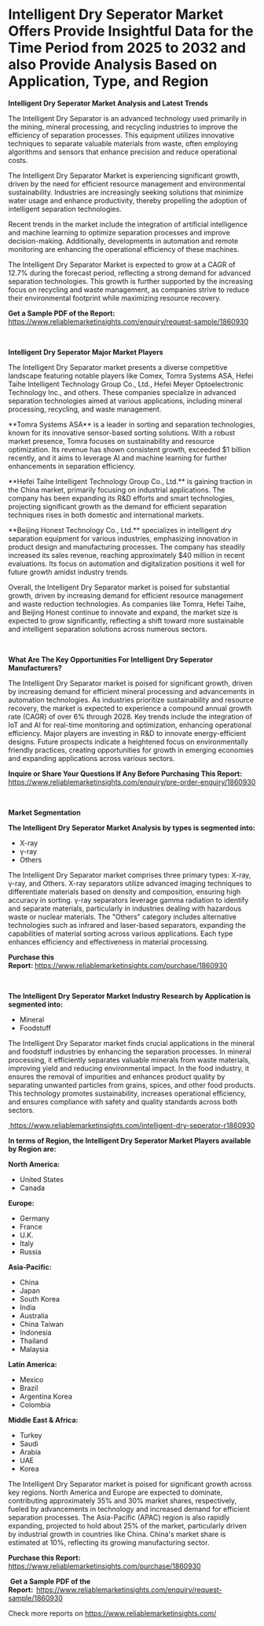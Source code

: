 <p><h1>Intelligent Dry Seperator Market Offers Provide Insightful Data for the Time Period from 2025 to 2032 and also Provide Analysis Based on Application, Type, and Region</h1></p><p><strong>Intelligent Dry Seperator Market Analysis and Latest Trends</strong></p>
<p><p>The Intelligent Dry Separator is an advanced technology used primarily in the mining, mineral processing, and recycling industries to improve the efficiency of separation processes. This equipment utilizes innovative techniques to separate valuable materials from waste, often employing algorithms and sensors that enhance precision and reduce operational costs. </p><p>The Intelligent Dry Separator Market is experiencing significant growth, driven by the need for efficient resource management and environmental sustainability. Industries are increasingly seeking solutions that minimize water usage and enhance productivity, thereby propelling the adoption of intelligent separation technologies. </p><p>Recent trends in the market include the integration of artificial intelligence and machine learning to optimize separation processes and improve decision-making. Additionally, developments in automation and remote monitoring are enhancing the operational efficiency of these machines. </p><p>The Intelligent Dry Separator Market is expected to grow at a CAGR of 12.7% during the forecast period, reflecting a strong demand for advanced separation technologies. This growth is further supported by the increasing focus on recycling and waste management, as companies strive to reduce their environmental footprint while maximizing resource recovery.</p></p>
<p><strong>Get a Sample PDF of the Report:&nbsp;</strong> <a href="https://www.reliablemarketinsights.com/enquiry/request-sample/1860930?utm_campaign=2891&utm_medium=2&utm_source=Github&utm_content=ia&utm_term=28022025&utm_id=intelligent-dry-seperator">https://www.reliablemarketinsights.com/enquiry/request-sample/1860930</a></p>
<p>&nbsp;</p>
<p><strong>Intelligent Dry Seperator Major Market Players</strong></p>
<p><p>The Intelligent Dry Separator market presents a diverse competitive landscape featuring notable players like Comex, Tomra Systems ASA, Hefei Taihe Intelligent Technology Group Co., Ltd., Hefei Meyer Optoelectronic Technology Inc., and others. These companies specialize in advanced separation technologies aimed at various applications, including mineral processing, recycling, and waste management.</p><p>**Tomra Systems ASA** is a leader in sorting and separation technologies, known for its innovative sensor-based sorting solutions. With a robust market presence, Tomra focuses on sustainability and resource optimization. Its revenue has shown consistent growth, exceeded $1 billion recently, and it aims to leverage AI and machine learning for further enhancements in separation efficiency.</p><p>**Hefei Taihe Intelligent Technology Group Co., Ltd.** is gaining traction in the China market, primarily focusing on industrial applications. The company has been expanding its R&D efforts and smart technologies, projecting significant growth as the demand for efficient separation techniques rises in both domestic and international markets.</p><p>**Beijing Honest Technology Co., Ltd.** specializes in intelligent dry separation equipment for various industries, emphasizing innovation in product design and manufacturing processes. The company has steadily increased its sales revenue, reaching approximately $40 million in recent evaluations. Its focus on automation and digitalization positions it well for future growth amidst industry trends.</p><p>Overall, the Intelligent Dry Separator market is poised for substantial growth, driven by increasing demand for efficient resource management and waste reduction technologies. As companies like Tomra, Hefei Taihe, and Beijing Honest continue to innovate and expand, the market size is expected to grow significantly, reflecting a shift toward more sustainable and intelligent separation solutions across numerous sectors.</p></p>
<p>&nbsp;</p>
<p><strong>What Are The Key Opportunities For Intelligent Dry Seperator Manufacturers?</strong></p>
<p><p>The Intelligent Dry Separator market is poised for significant growth, driven by increasing demand for efficient mineral processing and advancements in automation technologies. As industries prioritize sustainability and resource recovery, the market is expected to experience a compound annual growth rate (CAGR) of over 6% through 2028. Key trends include the integration of IoT and AI for real-time monitoring and optimization, enhancing operational efficiency. Major players are investing in R&D to innovate energy-efficient designs. Future prospects indicate a heightened focus on environmentally friendly practices, creating opportunities for growth in emerging economies and expanding applications across various sectors.</p></p>
<p><strong>Inquire or Share Your Questions If Any Before Purchasing This Report:</strong> <a href="https://www.reliablemarketinsights.com/enquiry/pre-order-enquiry/1860930?utm_campaign=2891&utm_medium=2&utm_source=Github&utm_content=ia&utm_term=28022025&utm_id=intelligent-dry-seperator">https://www.reliablemarketinsights.com/enquiry/pre-order-enquiry/1860930</a></p>
<p>&nbsp;</p>
<p><strong>Market Segmentation</strong></p>
<p><strong>The Intelligent Dry Seperator Market Analysis by types is segmented into:</strong></p>
<p><ul><li>X-ray</li><li>γ-ray</li><li>Others</li></ul></p>
<p><p>The Intelligent Dry Separator market comprises three primary types: X-ray, γ-ray, and Others. X-ray separators utilize advanced imaging techniques to differentiate materials based on density and composition, ensuring high accuracy in sorting. γ-ray separators leverage gamma radiation to identify and separate materials, particularly in industries dealing with hazardous waste or nuclear materials. The "Others" category includes alternative technologies such as infrared and laser-based separators, expanding the capabilities of material sorting across various applications. Each type enhances efficiency and effectiveness in material processing.</p></p>
<p><strong>Purchase this Report:&nbsp;</strong><a href="https://www.reliablemarketinsights.com/purchase/1860930?utm_campaign=2891&utm_medium=2&utm_source=Github&utm_content=ia&utm_term=28022025&utm_id=intelligent-dry-seperator">https://www.reliablemarketinsights.com/purchase/1860930</a></p>
<p>&nbsp;</p>
<p><strong>The Intelligent Dry Seperator Market Industry Research by Application is segmented into:</strong></p>
<p><ul><li>Mineral</li><li>Foodstuff</li></ul></p>
<p><p>The Intelligent Dry Separator market finds crucial applications in the mineral and foodstuff industries by enhancing the separation processes. In mineral processing, it efficiently separates valuable minerals from waste materials, improving yield and reducing environmental impact. In the food industry, it ensures the removal of impurities and enhances product quality by separating unwanted particles from grains, spices, and other food products. This technology promotes sustainability, increases operational efficiency, and ensures compliance with safety and quality standards across both sectors.</p></p>
<p><a href="https://www.reliablemarketinsights.com/intelligent-dry-seperator-r1860930?utm_campaign=2891&utm_medium=2&utm_source=Github&utm_content=ia&utm_term=28022025&utm_id=intelligent-dry-seperator">&nbsp;https://www.reliablemarketinsights.com/intelligent-dry-seperator-r1860930</a></p>
<p><strong>In terms of Region, the Intelligent Dry Seperator Market Players available by Region are:</strong></p>
<p>
    <p> <strong> North America: </strong>
        <ul>
            <li>United States</li>
            <li>Canada</li>
        </ul>
        </p> 
    <p> <strong> Europe: </strong>
        <ul>
            <li>Germany</li>
            <li>France</li>
            <li>U.K.</li>
            <li>Italy</li>
            <li>Russia</li>
        </ul>
        </p> 
    <p> <strong> Asia-Pacific: </strong>
        <ul>
            <li>China</li>
            <li>Japan</li>
            <li>South Korea</li>
            <li>India</li>
            <li>Australia</li>
            <li>China Taiwan</li>
            <li>Indonesia</li>
            <li>Thailand</li>
            <li>Malaysia</li>
        </ul>
        </p> 
    <p> <strong> Latin America: </strong>
        <ul>
            <li>Mexico</li>
            <li>Brazil</li>
            <li>Argentina Korea</li>
            <li>Colombia</li>
        </ul>
        </p> 
    <p> <strong> Middle East & Africa: </strong>
        <ul>
            <li>Turkey</li>
            <li>Saudi</li>
            <li>Arabia</li>
            <li>UAE</li>
            <li>Korea</li>
        </ul>
    </p>
    </p>
<p><p>The Intelligent Dry Separator market is poised for significant growth across key regions. North America and Europe are expected to dominate, contributing approximately 35% and 30% market shares, respectively, fueled by advancements in technology and increased demand for efficient separation processes. The Asia-Pacific (APAC) region is also rapidly expanding, projected to hold about 25% of the market, particularly driven by industrial growth in countries like China. China's market share is estimated at 10%, reflecting its growing manufacturing sector.</p></p>
<p><strong>Purchase this Report: </strong><a href="https://www.reliablemarketinsights.com/purchase/1860930?utm_campaign=2891&utm_medium=2&utm_source=Github&utm_content=ia&utm_term=28022025&utm_id=intelligent-dry-seperator">https://www.reliablemarketinsights.com/purchase/1860930</a></p>
<p>&nbsp;<strong>Get a Sample PDF of the Report:&nbsp;&nbsp;</strong><a href="https://www.reliablemarketinsights.com/enquiry/request-sample/1860930?utm_campaign=2891&utm_medium=2&utm_source=Github&utm_content=ia&utm_term=28022025&utm_id=intelligent-dry-seperator">https://www.reliablemarketinsights.com/enquiry/request-sample/1860930</a></p>
<p><strong></strong></p>
<p>Check more reports on <a href="https://www.reliablemarketinsights.com/?utm_campaign=2891&utm_medium=2&utm_source=Github&utm_content=ia&utm_term=28022025&utm_id=intelligent-dry-seperator">https://www.reliablemarketinsights.com/</a></p>